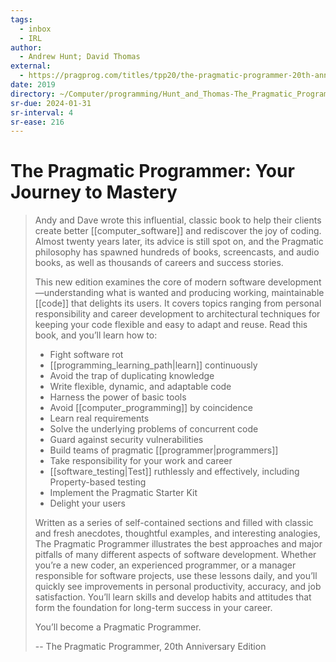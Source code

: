 ```yaml
---
tags:
  - inbox
  - IRL
author:
  - Andrew Hunt; David Thomas
external:
  - https://pragprog.com/titles/tpp20/the-pragmatic-programmer-20th-anniversary-edition/
date: 2019
directory: ~/Computer/programming/Hunt_and_Thomas-The_Pragmatic_Programmer
sr-due: 2024-01-31
sr-interval: 4
sr-ease: 216
---
```


# The Pragmatic Programmer: Your Journey to Mastery

> Andy and Dave wrote this influential, classic book to help their clients
> create better [[computer_software]] and rediscover the joy of coding. Almost
> twenty years later, its advice is still spot on, and the Pragmatic philosophy
> has spawned hundreds of books, screencasts, and audio books, as well as
> thousands of careers and success stories.
>
> This new edition examines the core of modern software
> development—understanding what is wanted and producing working, maintainable
> [[code]] that delights its users. It covers topics ranging from personal
> responsibility and career development to architectural techniques for keeping
> your code flexible and easy to adapt and reuse. Read this book, and you’ll
> learn how to:
>
> - Fight software rot
> - [[programming_learning_path|learn]] continuously
> - Avoid the trap of duplicating knowledge
> - Write flexible, dynamic, and adaptable code
> - Harness the power of basic tools
> - Avoid [[computer_programming]] by coincidence
> - Learn real requirements
> - Solve the underlying problems of concurrent code
> - Guard against security vulnerabilities
> - Build teams of pragmatic [[programmer|programmers]]
> - Take responsibility for your work and career
> - [[software_testing|Test]] ruthlessly and effectively, including
>   Property-based testing
> - Implement the Pragmatic Starter Kit
> - Delight your users
>
> Written as a series of self-contained sections and filled with classic and
> fresh anecdotes, thoughtful examples, and interesting analogies, The Pragmatic
> Programmer illustrates the best approaches and major pitfalls of many
> different aspects of software development. Whether you’re a new coder, an
> experienced programmer, or a manager responsible for software projects, use
> these lessons daily, and you’ll quickly see improvements in personal
> productivity, accuracy, and job satisfaction. You’ll learn skills and develop
> habits and attitudes that form the foundation for long-term success in your
> career.
>
> You’ll become a Pragmatic Programmer.
>
> -- The Pragmatic Programmer, 20th Anniversary Edition
